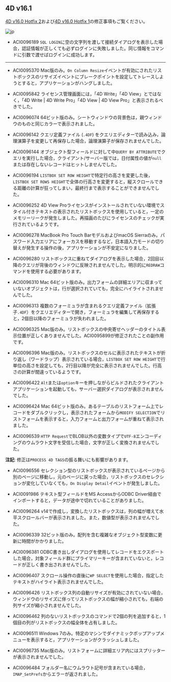 ## 4D v16.1 

[4D v16.0 Hotfix 2](https://github.com/4D-JP/release-notes/blob/master/v16/16.0/hf2/)および[4D v16.0 Hotfix 1](https://github.com/4D-JP/release-notes/blob/master/v16/16.0/hf1/)の修正事項もご覧ください。

![jp](https://cloud.githubusercontent.com/assets/10509075/16182979/016305e0-36e7-11e6-816b-2335cc6f0abb.png)

* ACI0096189 ``SQL LOGIN``に空の文字列を渡して接続ダイアログを表示した場合，認証情報が正しくても必ずログインに失敗しました。同じ情報をコマンドに引数で渡せばログインに成功します。

---

* ACI0095370 Mac版のみ。``On Column Resize``イベントが有効にされたリストボックスのリサイズイベントにブレークポイントを設定してトレースしようとすると，アプリケーションがハングしました。

* ACI0095842 ライセンス管理画面には，「4D Write」「4D View」とではなく，「4D Write | 4D Write Pro」「4D View | 4D View Pro」と表示されるべきでした。

* ACI0096074 64ビット版のみ。シートウィンドウの背景色は，親ウィンドウのものと同じカラーで表示されました。

* ACI0096142 クエリ定義ファイル (``.4DF``) をクエリエディターで読み込み，論理演算子を変更して再保存した場合，論理演算子が保存されませんでした。

* ACI0096144 オブジェクト型フィールドに対して中``QUERY BY ATTRIBUTE``でクエリを実行した場合，クライアント/サーバー版では，日付属性の値が``null``または存在しないレコードはヒットしませんでした。

* ACI0096194 ``LISTBOX SET ROW HEIGHT``で特定行の高さを変更した後，``LISTBOX SET ROWS HEIGHT``で全体の行高さを変更すると，縦スクロールできる距離の計算が狂ってしまい，最終行まで表示することができませんでした。

* ACI0096252 4D View Proライセンスがインストールされていない環境でスタイル付きテキストの表示されたリストボックスを使用していると，一定のメモリーリークが発生しました。再描画のたびにライセンスのチェックが実行されているようです。

* ACI0096278 MacBook Pro Touch BarモデルおよびmacOS Sierraのみ。パスワード入力エリアにフォーカスを移動するなど，日本語入力モードの切り替えが発生する操作の後，アプリケーションが不安定になりました。

* ACI0096280 リストボックスに重ねてダイアログを表示した場合，2回目以降のクエリが背後のウィンドウに反映されませんでした。明示的に``REDRAW``コマンドを使用する必要があります。

* ACI0096310 Mac 64ビット版のみ。出力フォームの詳細エリアに収まっていないオブジェクトは，行が選択されていても，完全にハイライトされませんでした。

* ACI0096313 複数のフォーミュラが含まれるクエリ定義ファイル（拡張子``.4DF``）をクエリエディターで開き，フォーミュラを編集して再保存すると，2個目以降のフォーミュラが失われました。

* ACI0096325 Mac版のみ。リストボックスの中央寄せヘッダーのタイトル表示位置が正しくありませんでした。ACI0095899が修正されたことの副作用です。

* ACI0096396 Mac版のみ。リストボックスのセルに表示されたテキストが折り返し（ワードラップ）表示されている場合，``LISTBOX SET ROW HEIGHT``で行単位の高さを設定しても，2行目以降が完全に表示されませんでした。行高さの計算が間違っているようです。

* ACI0096422 ``Alt``または``option``キーを押しながらビルドされたクライアントアプリケーションを起動しても，サーバー選択ダイアログが表示されませんでした。

* ACI0096424 Mac 64ビット版のみ。あるテーブルのリストフォーム上でレコードをダブルクリックし，表示されたフォームから``MODIFY SELECTION``でリストフォームを表示すると，入力フォームと出力フォームが重ねて表示されました。

* ACI0096539 ``HTTP Request``でBLOB以外の変数タイプで``UTF-8``エンコーディングのウムラウト文字を受信した場合，文字が正しく変換されませんでした。

**注記**: 修正は``PROCESS 4D TAGS``の振る舞いにも影響があります。

* ACI0096556 セレクション型のリストボックスが表示されているページから別のページに移動し，元のページに戻った場合，リストボックスのセレクションが変化していなくても，``On Display Detail``イベントが発生しました。

* ACI0091986 テキスト型フィールドをMS AccessからODBC Driver経由でインポートすると，データが途中で切れていることがありました。

* ACI0096264 v14で作成し，変換したリストボックスは，列の幅が増えて水平スクロールバーが表示されました。また，数値型が表示されませんでした。

* ACI0096339 32ビット版のみ。配列を含む複雑なオブジェクト型変数に更新に時間がかかりました。

* ACI0096381 ODBC書き出しダイアログを使用してレコードをエクスポートした場合，対象フィールド群にプライマリーキーが含まれていないと，レコードが正しく書き出されませんでした。

* ACI0096407 スクロール操作の直後に``WP SELECT``を使用した場合，指定したテキストがハイライト表示されませんでした。

* ACI0096426 リストボックス列の自動リサイズが有効にされていない場合，ウィンドウのリサイズに伴ってリストボックスの幅が縮小されても，右端の列サイズが縮小されませんでした。

* ACI0096462 列のないリストボックスのコマンドで2個の列を追加すると，1個目の列がリストボックスの幅全体を占有しました。

* ACI0096511 Windows 7のみ。特定のマシンでダイナミックポップアップメニューを表示すると，アプリケーションがクラッシュしました。

* ACI0096735 Mac版のみ。リストフォームに詳細エリア内にはスプリッターが表示されませんでした。

* ACI0096484 フォルダー名にウムラウト記号が含まれている場合，``IMAP_SetPrefs``からエラーが返されました。
